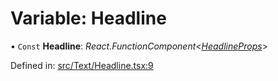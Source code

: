 # Variable: Headline

• `Const` **Headline**: *React.FunctionComponent*<[*HeadlineProps*](../types/headlineprops.md)\>

Defined in: [src/Text/Headline.tsx:9](https://github.com/minimal-ui/minimal-ui/blob/main/packages/minimalui/src/Text/Headline.tsx#L9)
